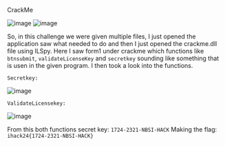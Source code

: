 CrackMe

![image](https://github.com/user-attachments/assets/77218433-cff2-4cda-9a16-06821e39492b)
![image](https://github.com/user-attachments/assets/e4d77b6b-19ec-4b8f-96f1-14a7dd7a4e37)

So, in this challenge we were given multiple files, I just opened the application saw what needed to do and then I just opened the crackme.dll file using ILSpy. Here I saw form1 under crackme which functions like `btnsubmit`, `validateLicenseKey` and `secretkey` sounding like something that is usen in the given program. I then took a look into the functions. 

`Secretkey:`                                                                                            

![image](https://github.com/user-attachments/assets/e26843d3-b384-43ce-9229-b9d134d411c6) 

`ValidateLicensekey:`

![image](https://github.com/user-attachments/assets/6e2ea4e6-5ce5-40e0-b514-940c1aea0c14)


From this both functions secret key: `1724-2321-NBSI-HACK`
Making the flag: `ihack24{1724-2321-NBSI-HACK}`
